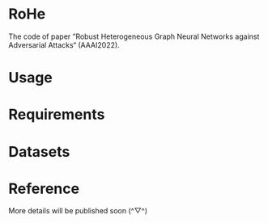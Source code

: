 # RoHe

The code of paper ”Robust Heterogeneous Graph Neural Networks against Adversarial Attacks“ (AAAI2022).


# Usage

# Requirements

# Datasets

# Reference


More details will be published soon (^▽^)
